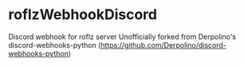 # roflzWebhookDiscord
Discord webhook for roflz server
 Unofficially forked from Derpolino's discord-webhooks-python (https://github.com/Derpolino/discord-webhooks-python)
 
